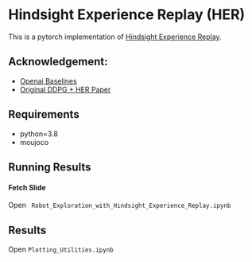 # Hindsight Experience Replay (HER)
This is a pytorch implementation of [Hindsight Experience Replay](https://arxiv.org/abs/1707.01495). 

## Acknowledgement:
- [Openai Baselines](https://github.com/openai/baselines)
- [Original DDPG + HER Paper](https://github.com/TianhongDai/hindsight-experience-replay)
## Requirements
- python=3.8
- moujoco
## Running Results
#### Fetch Slide
Open `
Robot_Exploration_with_Hindsight_Experience_Replay.ipynb`
## Results
Open `Plotting_Utilities.ipynb`
